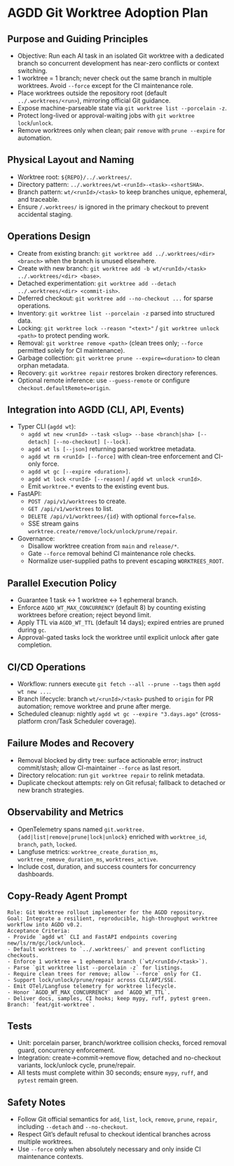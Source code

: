 # AGDD Git Worktree Adoption Plan

## Purpose and Guiding Principles
- Objective: Run each AI task in an isolated Git worktree with a dedicated branch so concurrent development has near-zero conflicts or context switching.
- 1 worktree = 1 branch; never check out the same branch in multiple worktrees. Avoid `--force` except for the CI maintenance role.
- Place worktrees outside the repository root (default `../.worktrees/<run>`), mirroring official Git guidance.
- Expose machine-parseable state via `git worktree list --porcelain -z`.
- Protect long-lived or approval-waiting jobs with `git worktree lock`/`unlock`.
- Remove worktrees only when clean; pair `remove` with `prune --expire` for automation.

## Physical Layout and Naming
- Worktree root: `${REPO}/../.worktrees/`.
- Directory pattern: `../.worktrees/wt-<runId>-<task>-<shortSHA>`.
- Branch pattern: `wt/<runId>/<task>` to keep branches unique, ephemeral, and traceable.
- Ensure `/.worktrees/` is ignored in the primary checkout to prevent accidental staging.

## Operations Design
- Create from existing branch: `git worktree add ../.worktrees/<dir> <branch>` when the branch is unused elsewhere.
- Create with new branch: `git worktree add -b wt/<runId>/<task> ../.worktrees/<dir> <base>`.
- Detached experimentation: `git worktree add --detach ../.worktrees/<dir> <commit-ish>`.
- Deferred checkout: `git worktree add --no-checkout ...` for sparse operations.
- Inventory: `git worktree list --porcelain -z` parsed into structured data.
- Locking: `git worktree lock --reason "<text>"` / `git worktree unlock <path>` to protect pending work.
- Removal: `git worktree remove <path>` (clean trees only; `--force` permitted solely for CI maintenance).
- Garbage collection: `git worktree prune --expire=<duration>` to clean orphan metadata.
- Recovery: `git worktree repair` restores broken directory references.
- Optional remote inference: use `--guess-remote` or configure `checkout.defaultRemote=origin`.

## Integration into AGDD (CLI, API, Events)
- Typer CLI (`agdd wt`):
  - `agdd wt new <runId> --task <slug> --base <branch|sha> [--detach] [--no-checkout] [--lock]`.
  - `agdd wt ls [--json]` returning parsed worktree metadata.
  - `agdd wt rm <runId> [--force]` with clean-tree enforcement and CI-only force.
  - `agdd wt gc [--expire <duration>]`.
  - `agdd wt lock <runId> [--reason]` / `agdd wt unlock <runId>`.
  - Emit `worktree.*` events to the existing event bus.
- FastAPI:
  - `POST /api/v1/worktrees` to create.
  - `GET /api/v1/worktrees` to list.
  - `DELETE /api/v1/worktrees/{id}` with optional `force=false`.
  - SSE stream gains `worktree.create/remove/lock/unlock/prune/repair`.
- Governance:
  - Disallow worktree creation from `main` and `release/*`.
  - Gate `--force` removal behind CI maintenance role checks.
  - Normalize user-supplied paths to prevent escaping `WORKTREES_ROOT`.

## Parallel Execution Policy
- Guarantee 1 task ↔ 1 worktree ↔ 1 ephemeral branch.
- Enforce `AGDD_WT_MAX_CONCURRENCY` (default 8) by counting existing worktrees before creation; reject beyond limit.
- Apply TTL via `AGDD_WT_TTL` (default 14 days); expired entries are pruned during `gc`.
- Approval-gated tasks lock the worktree until explicit unlock after gate completion.

## CI/CD Operations
- Workflow: runners execute `git fetch --all --prune --tags` then `agdd wt new ...`.
- Branch lifecycle: branch `wt/<runId>/<task>` pushed to `origin` for PR automation; remove worktree and prune after merge.
- Scheduled cleanup: nightly `agdd wt gc --expire "3.days.ago"` (cross-platform cron/Task Scheduler coverage).

## Failure Modes and Recovery
- Removal blocked by dirty tree: surface actionable error; instruct commit/stash; allow CI-maintainer `--force` as last resort.
- Directory relocation: run `git worktree repair` to relink metadata.
- Duplicate checkout attempts: rely on Git refusal; fallback to detached or new branch strategies.

## Observability and Metrics
- OpenTelemetry spans named `git.worktree.{add|list|remove|prune|lock|unlock}` enriched with `worktree_id`, `branch`, `path`, `locked`.
- Langfuse metrics: `worktree_create_duration_ms`, `worktree_remove_duration_ms`, `worktrees_active`.
- Include cost, duration, and success counters for concurrency dashboards.

## Copy-Ready Agent Prompt
```
Role: Git Worktree rollout implementer for the AGDD repository.
Goal: Integrate a resilient, reproducible, high-throughput worktree workflow into AGDD v0.2.
Acceptance Criteria:
- Provide `agdd wt` CLI and FastAPI endpoints covering new/ls/rm/gc/lock/unlock.
- Default worktrees to `../.worktrees/` and prevent conflicting checkouts.
- Enforce 1 worktree = 1 ephemeral branch (`wt/<runId>/<task>`).
- Parse `git worktree list --porcelain -z` for listings.
- Require clean trees for remove; allow `--force` only for CI.
- Support lock/unlock/prune/repair across CLI/API/SSE.
- Emit OTel/Langfuse telemetry for worktree lifecycle.
- Honor `AGDD_WT_MAX_CONCURRENCY` and `AGDD_WT_TTL`.
- Deliver docs, samples, CI hooks; keep mypy, ruff, pytest green.
Branch: `feat/git-worktree`.
```

## Tests
- Unit: porcelain parser, branch/worktree collision checks, forced removal guard, concurrency enforcement.
- Integration: create→commit→remove flow, detached and no-checkout variants, lock/unlock cycle, prune/repair.
- All tests must complete within 30 seconds; ensure `mypy`, `ruff`, and `pytest` remain green.

## Safety Notes
- Follow Git official semantics for `add`, `list`, `lock`, `remove`, `prune`, `repair`, including `--detach` and `--no-checkout`.
- Respect Git’s default refusal to checkout identical branches across multiple worktrees.
- Use `--force` only when absolutely necessary and only inside CI maintenance contexts.
